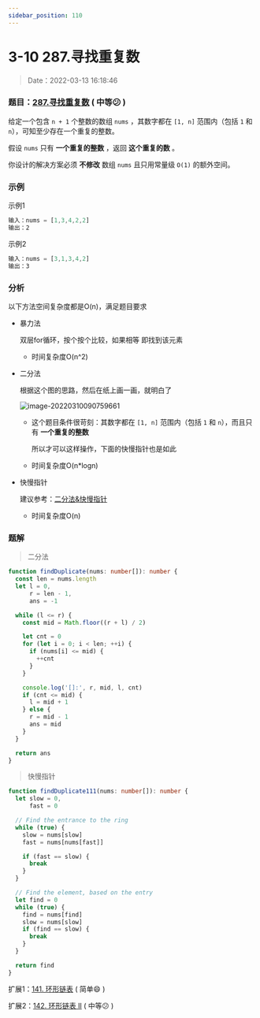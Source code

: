```yaml
---
sidebar_position: 110
---
```


# 3-10 287.寻找重复数

> Date：2022-03-13 16:18:46

### 题目：[287.寻找重复数](https://leetcode-cn.com/problems/find-the-duplicate-number/) ( 中等:confused: )

给定一个包含 `n + 1` 个整数的数组 `nums` ，其数字都在 `[1, n]` 范围内（包括 `1` 和 `n`），可知至少存在一个重复的整数。

假设 `nums` 只有 **一个重复的整数** ，返回 **这个重复的数** 。

你设计的解决方案必须 **不修改** 数组 `nums` 且只用常量级 `O(1)` 的额外空间。

### 示例

示例1

```ts
输入：nums = [1,3,4,2,2]
输出：2
```

示例2

```ts
输入：nums = [3,1,3,4,2]
输出：3
```

### 分析

以下方法空间复杂度都是O(n)，满足题目要求

- 暴力法

  双层for循环，按个按个比较，如果相等 即找到该元素

  - 时间复杂度O(n^2)

- 二分法

  根据这个图的思路，然后在纸上画一画，就明白了

  ![image-20220310090759661](https://gitee.com/nahaohao/pic-upload/raw/master/img/image-20220310090759661.png)

  - 这个题目条件很苛刻：其数字都在 `[1, n]` 范围内（包括 `1` 和 `n`），而且只有 **一个重复的整数** 

    所以才可以这样操作，下面的快慢指针也是如此

  - 时间复杂度O(n*logn)

- 快慢指针

  建议参考：[二分法&快慢指针](https://leetcode-cn.com/problems/find-the-duplicate-number/solution/er-fen-fa-kuai-man-zhi-zhen-by-jie-fang-qu-de-tian/) 

  - 时间复杂度O(n)

### 题解

> 二分法

```ts
function findDuplicate(nums: number[]): number {
  const len = nums.length
  let l = 0,
      r = len - 1,
      ans = -1

  while (l <= r) {
    const mid = Math.floor((r + l) / 2)

    let cnt = 0
    for (let i = 0; i < len; ++i) {
      if (nums[i] <= mid) {
        ++cnt
      }
    }

    console.log('[]:', r, mid, l, cnt)
    if (cnt <= mid) {
      l = mid + 1
    } else {
      r = mid - 1
      ans = mid
    }
  }

  return ans
}
```

> 快慢指针

```ts
function findDuplicate111(nums: number[]): number {
  let slow = 0,
      fast = 0

  // Find the entrance to the ring
  while (true) {
    slow = nums[slow]
    fast = nums[nums[fast]]

    if (fast == slow) {
      break
    }
  }

  // Find the element, based on the entry
  let find = 0
  while (true) {
    find = nums[find]
    slow = nums[slow]
    if (find == slow) {
      break
    }
  }

  return find
}
```

扩展1：[141. 环形链表](https://leetcode-cn.com/problems/linked-list-cycle/) ( 简单:smile: )

扩展2：[142. 环形链表 II](https://leetcode-cn.com/problems/linked-list-cycle-ii/) ( 中等:confused: )

# 
